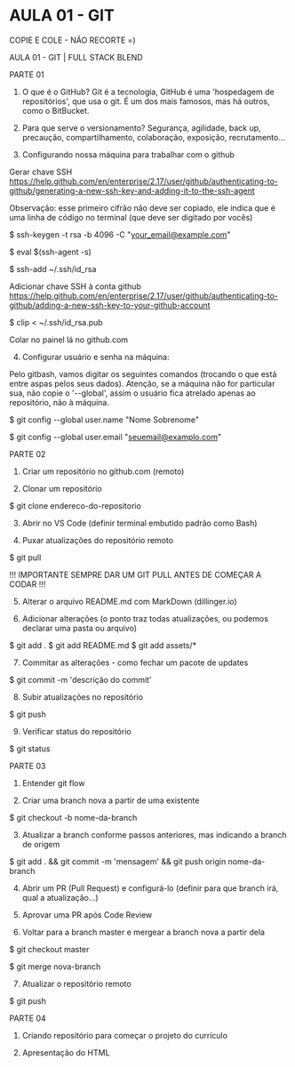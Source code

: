 # AULA 01 - GIT

COPIE E COLE - NÃO RECORTE =)

AULA 01 - GIT | FULL STACK BLEND

PARTE 01

1) O que é o GitHub?
Git é a tecnologia, GitHub é uma 'hospedagem de repositórios', que usa o git. É um dos mais famosos, mas há outros, como o BitBucket.

2) Para que serve o versionamento?
Segurança, agilidade, back up, precaução, compartilhamento, colaboração, exposição, recrutamento...

3) Configurando nossa máquina para trabalhar com o github

Gerar chave SSH
https://help.github.com/en/enterprise/2.17/user/github/authenticating-to-github/generating-a-new-ssh-key-and-adding-it-to-the-ssh-agent

Observação: esse primeiro cifrão não deve ser copiado, ele indica que é uma linha de código no terminal (que deve ser digitado por vocês)

$ ssh-keygen -t rsa -b 4096 -C "your_email@example.com"

$ eval $(ssh-agent -s)

$ ssh-add ~/.ssh/id_rsa

Adicionar chave SSH à conta github
https://help.github.com/en/enterprise/2.17/user/github/authenticating-to-github/adding-a-new-ssh-key-to-your-github-account

$ clip < ~/.ssh/id_rsa.pub

Colar no painel lá no github.com

4) Configurar usuário e senha na máquina:

Pelo gitbash, vamos digitar os seguintes comandos (trocando o que está entre aspas pelos seus dados). Atenção, se a máquina não for particular sua, não copie o '--global', assim o usuário fica atrelado apenas ao repositório, não à máquina.

$ git config --global user.name "Nome Sobrenome"

$ git config --global user.email "seuemail@examplo.com"


PARTE 02

1) Criar um repositório no github.com (remoto)

2) Clonar um repositório

$ git clone endereco-do-repositorio

3) Abrir no VS Code (definir terminal embutido padrão como Bash)

4) Puxar atualizações do repositório remoto

$ git pull

!!! IMPORTANTE SEMPRE DAR UM GIT PULL ANTES DE COMEÇAR A CODAR !!!

5) Alterar o arquivo README.md com MarkDown (dillinger.io)

6) Adicionar alterações (o ponto traz todas atualizações, ou podemos declarar uma pasta ou arquivo)

$ git add .
$ git add README.md
$ git add assets/*

7) Commitar as alterações - como fechar um pacote de updates

$ git commit -m 'descrição do commit'

8) Subir atualizações no repositório

$ git push

9) Verificar status do repositório

$ git status


PARTE 03

1)  Entender git flow

2) Criar uma branch nova a partir de uma existente

$ git checkout -b nome-da-branch

3) Atualizar a branch conforme passos anteriores, mas indicando a branch de origem

$ git add . && git commit -m 'mensagem' && git push origin nome-da-branch

4) Abrir um PR (Pull Request) e configurá-lo (definir para que branch irá, qual a atualização...)

5) Aprovar uma PR após Code Review

6) Voltar para a branch master e mergear a branch nova a partir dela

$ git checkout master

$ git merge nova-branch

7) Atualizar o repositório remoto

$ git push


PARTE 04

1) Criando repositório para começar o projeto do currículo

2) Apresentação do HTML
